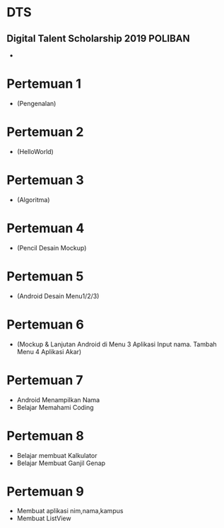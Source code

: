 # DTS
Digital Talent Scholarship 2019 POLIBAN
- 
- 


# Pertemuan 1 
- (Pengenalan)

# Pertemuan 2 
- (HelloWorld)

# Pertemuan 3 
- (Algoritma)

# Pertemuan 4 
- (Pencil Desain Mockup)

# Pertemuan 5 
- (Android Desain Menu1/2/3)

# Pertemuan 6 
- (Mockup & Lanjutan Android di Menu 3 Aplikasi Input nama. Tambah Menu 4 Aplikasi Akar)

# Pertemuan 7
- Android Menampilkan Nama
- Belajar Memahami Coding

# Pertemuan 8
- Belajar membuat Kalkulator
- Belajar Membuat Ganjil Genap

# Pertemuan 9
- Membuat aplikasi nim,nama,kampus
- Membuat ListView